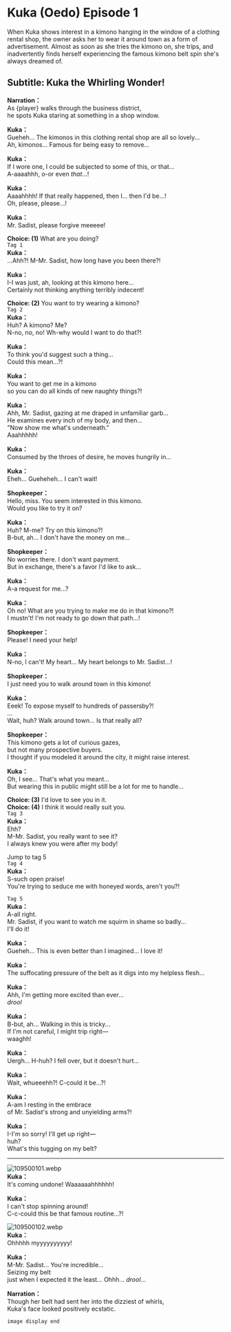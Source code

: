 # Kuka (Oedo) Episode 1
When Kuka shows interest in a kimono hanging in the window of a clothing rental shop, the owner asks her to wear it around town as a form of advertisement. Almost as soon as she tries the kimono on, she trips, and inadvertently finds herself experiencing the famous kimono belt spin she's always dreamed of.
  
## Subtitle: Kuka the Whirling Wonder!
  
**Narration：**  
As {player} walks through the business district,  
he spots Kuka staring at something in a shop window.  
  
**Kuka：**  
Gueheh... The kimonos in this clothing rental shop are all so lovely...  
Ah, kimonos... Famous for being easy to remove...  
  
**Kuka：**  
If I wore one, I could be subjected to some of this, or that...  
A-aaaahhh, o-or even *that*...!  
  
**Kuka：**  
Aaaahhhh! If that really happened, then I... then I'd be...!  
Oh, please, please...!  
  
**Kuka：**  
Mr. Sadist, please forgive meeeee!  
  
**Choice: (1)**  What are you doing?  
`Tag 1`  
**Kuka：**  
...Ahh?! M-Mr. Sadist, how long have you been there?!  
  
**Kuka：**  
I-I was just, ah, looking at this kimono here...  
Certainly not thinking anything terribly indecent!  
  
**Choice: (2)**  You want to try wearing a kimono?  
`Tag 2`  
**Kuka：**  
Huh? A kimono? Me?  
N-no, no, no! Wh-why would I want to do that?!  
  
**Kuka：**  
To think you'd suggest such a thing...  
 Could this mean...?!  
  
**Kuka：**  
You want to get me in a kimono  
so you can do all kinds of new naughty things?!  
  
**Kuka：**  
Ahh, Mr. Sadist, gazing at me draped in unfamiliar garb...  
He examines every inch of my body, and then...  
\"Now show me what's underneath.\"  
 Aaahhhhh!  
  
**Kuka：**  
Consumed by the throes of desire, he moves hungrily in...  
  
**Kuka：**  
Eheh... Gueheheh... I can't wait!  
  
**Shopkeeper：**  
Hello, miss. You seem interested in this kimono.  
Would you like to try it on?  
  
**Kuka：**  
Huh? M-me? Try on this kimono?!  
B-but, ah... I don't have the money on me...  
  
**Shopkeeper：**  
No worries there. I don't want payment.  
But in exchange, there's a favor I'd like to ask...  
  
**Kuka：**  
A-a request for me...?  
  
**Kuka：**  
Oh no! What are you trying to make me do in that kimono?!  
I mustn't! I'm not ready to go down that path...!  
  
**Shopkeeper：**  
Please! I need your help!  
  
**Kuka：**  
N-no, I can't! My heart... My heart belongs to Mr. Sadist...!  
  
**Shopkeeper：**  
I just need you to walk around town in this kimono!  
  
**Kuka：**  
Eeek! To expose myself to hundreds of passersby?!  
...  
Wait, huh? Walk around town... Is that really all?  
  
**Shopkeeper：**  
This kimono gets a lot of curious gazes,  
but not many prospective buyers.  
I thought if you modeled it around the city, it might raise interest.  
  
**Kuka：**  
Oh, I see... That's what you meant...  
But wearing this in public might still be a lot for me to handle...  
  
**Choice: (3)**  I'd love to see you in it.  
**Choice: (4)**  I think it would really suit you.  
`Tag 3`  
**Kuka：**  
Ehh?  
 M-Mr. Sadist, you really want to see it?  
I always knew you were after my body!  
  
Jump to tag 5  
`Tag 4`  
**Kuka：**  
S-such open praise!  
You're trying to seduce me with honeyed words, aren't you?!  
  
`Tag 5`  
**Kuka：**  
A-all right.  
Mr. Sadist, if you want to watch me squirm in shame so badly...  
 I'll do it!  
  
**Kuka：**  
Gueheh... This is even better than I imagined... I love it!  
  
**Kuka：**  
The suffocating pressure of the belt as it digs into my helpless flesh...  
  
**Kuka：**  
Ahh, I'm getting more excited than ever...  
 *drool*  
  
**Kuka：**  
B-but, ah... Walking in this is tricky...  
If I'm not careful, I might trip right—  
waaghh!  
  
**Kuka：**  
Uergh... H-huh? I fell over, but it doesn't hurt...  
  
**Kuka：**  
Wait, whueeehh?! C-could it be...?!  
  
**Kuka：**  
A-am I resting in the embrace  
of Mr. Sadist's strong and unyielding arms?!  
  
**Kuka：**  
I-I'm so sorry! I'll get up right—  
huh?  
What's this tugging on my belt?  
  

---  
  
![109500101.webp](https://redive.estertion.win/card/story/109500101.webp)  
**Kuka：**  
It's coming undone! Waaaaaahhhhhh!  
  
**Kuka：**  
I can't stop spinning around!  
C-c-could this be that famous routine...?!  
  
![109500102.webp](https://redive.estertion.win/card/story/109500102.webp)  
**Kuka：**  
Ohhhhh myyyyyyyyyy!  
  
**Kuka：**  
M-Mr. Sadist... You're incredible...  
 Seizing my belt  
just when I expected it the least... Ohhh... *drool*...  
  
**Narration：**  
Though her belt had sent her into the dizziest of whirls,  
Kuka's face looked positively ecstatic.  
  
`image display end`  
